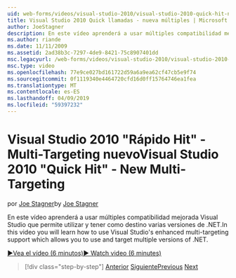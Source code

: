 ```yaml
---
uid: web-forms/videos/visual-studio-2010/visual-studio-2010-quick-hit-new-multi-targeting
title: Visual Studio 2010 Quick llamadas - nueva múltiples | Microsoft Docs
author: JoeStagner
description: En este vídeo aprenderá a usar múltiples compatibilidad mejorada Visual Studio que permite utilizar y tener como destino varias versiones de .NET.
ms.author: riande
ms.date: 11/11/2009
ms.assetid: 2ad38b3c-7297-4de9-8421-75c8907401dd
msc.legacyurl: /web-forms/videos/visual-studio-2010/visual-studio-2010-quick-hit-new-multi-targeting
msc.type: video
ms.openlocfilehash: 77e9ce027bd161722d59a6a9ea62cf47cb5e9f74
ms.sourcegitcommit: 0f1119340e4464720cfd16d0ff15764746ea1fea
ms.translationtype: MT
ms.contentlocale: es-ES
ms.lasthandoff: 04/09/2019
ms.locfileid: "59397232"
---
```

# <a name="visual-studio-2010-quick-hit---new-multi-targeting"></a><span data-ttu-id="c1059-103">Visual Studio 2010 "Rápido Hit" - Multi-Targeting nuevo</span><span class="sxs-lookup"><span data-stu-id="c1059-103">Visual Studio 2010 "Quick Hit" - New Multi-Targeting</span></span>

<span data-ttu-id="c1059-104">por [Joe Stagner](https://github.com/JoeStagner)</span><span class="sxs-lookup"><span data-stu-id="c1059-104">by [Joe Stagner](https://github.com/JoeStagner)</span></span>

<span data-ttu-id="c1059-105">En este vídeo aprenderá a usar múltiples compatibilidad mejorada Visual Studio que permite utilizar y tener como destino varias versiones de .NET.</span><span class="sxs-lookup"><span data-stu-id="c1059-105">In this video you will learn how to use Visual Studio's enhanced multi-targeting support which allows you to use and target multiple versions of .NET.</span></span>

[<span data-ttu-id="c1059-106">&#9654;Vea el vídeo (6 minutos)</span><span class="sxs-lookup"><span data-stu-id="c1059-106">&#9654; Watch video (6 minutes)</span></span>](https://channel9.msdn.com/Blogs/ASP-NET-Site-Videos/visual-studio-2010-quick-hit-new-multi-targeting)

> [!div class="step-by-step"]
> <span data-ttu-id="c1059-107">[Anterior](visual-studio-2010-quick-hit-new-web-project-template.md)
> [Siguiente](visual-studio-2010-quick-hit-websites-instead-of-web-projects.md)</span><span class="sxs-lookup"><span data-stu-id="c1059-107">[Previous](visual-studio-2010-quick-hit-new-web-project-template.md)
[Next](visual-studio-2010-quick-hit-websites-instead-of-web-projects.md)</span></span>
